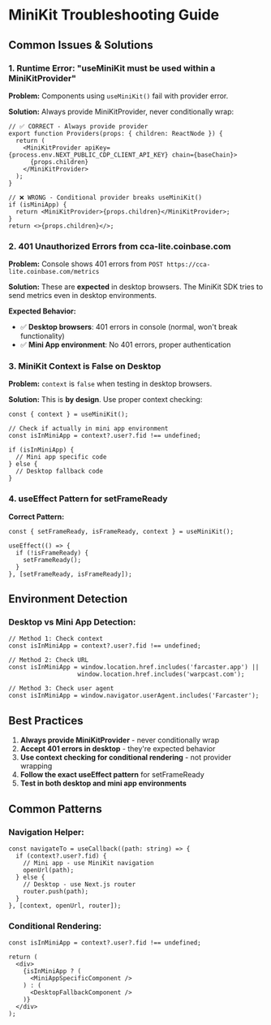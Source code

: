 # MiniKit Troubleshooting Guide

## Common Issues & Solutions

### 1. Runtime Error: "useMiniKit must be used within a MiniKitProvider"

**Problem:** Components using `useMiniKit()` fail with provider error.

**Solution:** Always provide MiniKitProvider, never conditionally wrap:
```tsx
// ✅ CORRECT - Always provide provider
export function Providers(props: { children: ReactNode }) {
  return (
    <MiniKitProvider apiKey={process.env.NEXT_PUBLIC_CDP_CLIENT_API_KEY} chain={baseChain}>
      {props.children}
    </MiniKitProvider>
  );
}

// ❌ WRONG - Conditional provider breaks useMiniKit()
if (isMiniApp) {
  return <MiniKitProvider>{props.children}</MiniKitProvider>;
}
return <>{props.children}</>;
```

### 2. 401 Unauthorized Errors from cca-lite.coinbase.com

**Problem:** Console shows 401 errors from `POST https://cca-lite.coinbase.com/metrics`

**Solution:** These are **expected** in desktop browsers. The MiniKit SDK tries to send metrics even in desktop environments.

**Expected Behavior:**
- ✅ **Desktop browsers**: 401 errors in console (normal, won't break functionality)
- ✅ **Mini App environment**: No 401 errors, proper authentication

### 3. MiniKit Context is False on Desktop

**Problem:** `context` is `false` when testing in desktop browsers.

**Solution:** This is **by design**. Use proper context checking:
```tsx
const { context } = useMiniKit();

// Check if actually in mini app environment
const isInMiniApp = context?.user?.fid !== undefined;

if (isInMiniApp) {
  // Mini app specific code
} else {
  // Desktop fallback code
}
```

### 4. useEffect Pattern for setFrameReady

**Correct Pattern:**
```tsx
const { setFrameReady, isFrameReady, context } = useMiniKit();

useEffect(() => {
  if (!isFrameReady) {
    setFrameReady();
  }
}, [setFrameReady, isFrameReady]);
```

## Environment Detection

### Desktop vs Mini App Detection:
```tsx
// Method 1: Check context
const isInMiniApp = context?.user?.fid !== undefined;

// Method 2: Check URL
const isInMiniApp = window.location.href.includes('farcaster.app') || 
                   window.location.href.includes('warpcast.com');

// Method 3: Check user agent
const isInMiniApp = window.navigator.userAgent.includes('Farcaster');
```

## Best Practices

1. **Always provide MiniKitProvider** - never conditionally wrap
2. **Accept 401 errors in desktop** - they're expected behavior
3. **Use context checking for conditional rendering** - not provider wrapping
4. **Follow the exact useEffect pattern** for setFrameReady
5. **Test in both desktop and mini app environments**

## Common Patterns

### Navigation Helper:
```tsx
const navigateTo = useCallback((path: string) => {
  if (context?.user?.fid) {
    // Mini app - use MiniKit navigation
    openUrl(path);
  } else {
    // Desktop - use Next.js router
    router.push(path);
  }
}, [context, openUrl, router]);
```

### Conditional Rendering:
```tsx
const isInMiniApp = context?.user?.fid !== undefined;

return (
  <div>
    {isInMiniApp ? (
      <MiniAppSpecificComponent />
    ) : (
      <DesktopFallbackComponent />
    )}
  </div>
);
``` 